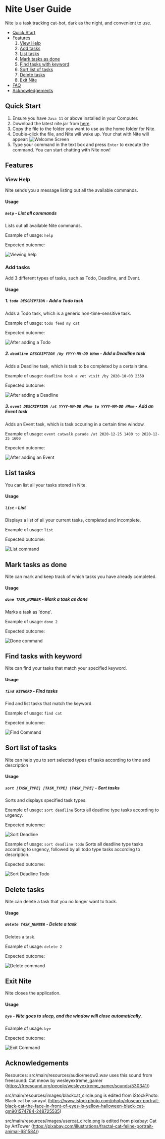 # Nite User Guide
Nite is a task tracking cat-bot, dark as the night, and convenient to use.

* [Quick Start](#quick-start)
* [Features](#features)
    1. [View Help](#view-help)
    2. [Add tasks](#add-tasks)
    3. [List tasks](#list-tasks)
    4. [Mark tasks as done](#mark-tasks-as-done)
    5. [Find tasks with keyword](#find-tasks-with-keyword)
    6. [Sort list of tasks](#sort-list-of-tasks)
    7. [Delete tasks](#delete-tasks)
    8. [Exit Nite](#exit-nite)
* [FAQ](#faq)
* [Acknowledgements](#acknowledgements)

## Quick Start
1. Ensure you have `Java 11` or above installed in your Computer.
2. Download the latest nite.jar from [here](https://github.com/cwenling/ip/releases).
3. Copy the file to the folder you want to use as the home folder for Nite.
4. Double-click the file, and Nite will wake up. Your chat with Nite will appear:
![Welcome Screen](./ui/welcome.png)
5. Type your command in the text box and press `Enter` to execute the command.
You can start chatting with Nite now!

## Features 

### View Help
Nite sends you a message listing out all the available commands.

#### Usage

##### `help` - List all commands
Lists out all available Nite commands. 

Example of usage: `help`

Expected outcome:

![Viewing help](./ui/help.png)

### Add tasks
Add 3 different types of tasks, such as Todo, Deadline, and Event.

#### Usage

##### 1. `todo DESCRIPTION` - Add a Todo task

Adds a Todo task, which is a generic non-time-sensitive task.

Example of usage: `todo feed my cat`

Expected outcome:

![After adding a Todo](./ui/todo.png)

##### 2. `deadline DESCRIPTION /by YYYY-MM-DD HHmm` - Add a Deadline task

Adds a Deadline task, which is task to be completed by a certain time.

Example of usage: `deadline book a vet visit /by 2020-10-03 2359`

Expected outcome:

![After adding a Deadline](./ui/deadline.png)

##### 3. `event DESCRIPTION /at YYYY-MM-DD HHmm to YYYY-MM-DD HHmm` - Add an Event task

Adds an Event task, which is task occuring in a certain time window.

Example of usage: `event catwalk parade /at 2020-12-25 1400 to 2020-12-25 1600`

Expected outcome:

![After adding an Event](./ui/event.png)

## List tasks
You can list all your tasks stored in Nite.

#### Usage

##### `list` - List
Displays a list of all your current tasks, completed and incomplete.

Example of usage: `list`

Expected outcome:

![List command](./ui/list.png)

## Mark tasks as done
Nite can mark and keep track of which tasks you have already completed.

#### Usage

##### `done TASK_NUMBER` - Mark a task as done
Marks a task as 'done'.

Example of usage: `done 2`

Expected outcome:

![Done command](./ui/done.png)

## Find tasks with keyword
Nite can find your tasks that match your specified keyword.

#### Usage

##### `find KEYWORD` - Find tasks
Find and list tasks that match the keyword.

Example of usage: `find cat`

Expected outcome:

![Find Command](./ui/find.png)

## Sort list of tasks
Nite can help you to sort selected types of tasks according to time and description

#### Usage

##### `sort [TASK_TYPE] [TASK_TYPE] [TASK_TYPE]` - Sort tasks
Sorts and displays specified task types.

Example of usage: `sort deadline`
Sorts all deadline type tasks according to urgency.

Expected outcome:

![Sort Deadline](./ui/sort-deadline.png)

Example of usage: `sort deadline todo`
Sorts all deadline type tasks according to urgency, followed by all todo type tasks according to description.

Expected outcome:

![Sort Deadline Todo](./ui/sort-deadline-todo.png)

## Delete tasks
Nite can delete a task that you no longer want to track.

#### Usage

##### `delete TASK_NUMBER` - Delete a task
Deletes a task.

Example of usage: `delete 2`

Expected outcome:

![Delete command](./ui/delete.png)

## Exit Nite
Nite closes the application.

#### Usage

##### `bye` - Nite goes to sleep, and the window will close automatically.

Example of usage: `bye`

Expected outcome:

![Exit Command](./ui/exit.png)

## Acknowledgements
Resources:
src/main/resources/audio/meow2.wav uses this sound from freesound:
Cat meow by wesleyextreme_gamer (https://freesound.org/people/wesleyextreme_gamer/sounds/530341/)

src/main/resources/images/blackcat_circle.png is edited from iStockPhoto:
Black cat by sarayut (https://www.istockphoto.com/photo/closeup-portrait-black-cat-the-face-in-front-of-eyes-is-yellow-halloween-black-cat-gm901574784-248725535)

src/main/resources/images/usercat_circle.png is edited from pixabay:
Cat by ArtTower (https://pixabay.com/illustrations/fractal-cat-feline-portrait-animal-681584/)


